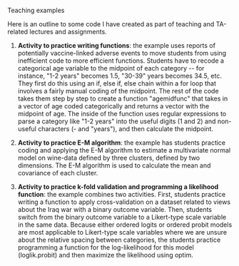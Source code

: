 Teaching examples

Here is an outline to some code I have created as part of teaching and TA-related lectures and assignments.

1. **Activity to practice writing functions**: the example uses reports of potentially vaccine-linked adverse events to move students from using inefficient code to more efficient functions. Students have to recode a categorical age variable to the midpoint of each category -- for instance, "1-2 years" becomes 1.5, "30-39" years becomes 34.5, etc. They first do this using an if, else if, else chain within a for loop that involves a fairly manual coding of the midpoint. The rest of the code takes them step by step to create a function "agemidfunc" that takes in a vector of age coded categorically and returns a vector with the midpoint of age. The inside of the function uses regular expressions to parse a category like "1-2 years" into the useful digits (1 and 2) and non-useful characters (- and "years"), and then calculate the midpoint.

2. **Activity to practice E-M algorithm**: the example has students practice coding and applying the E-M algorithm to estimate a multivariate normal model on wine-data defined by three clusters, defined by two dimensions. The E-M algorithm is used to calculate the mean and covariance of each cluster.

3. **Activity to practice k-fold validation and programming a likelihood function**: the example combines two activities. First, students practice writing a function to apply cross-validation on a dataset related to views about the Iraq war with a binary outcome variable. Then, students switch from the binary outcome variable to a Likert-type scale variable in the same data. Because either ordered logits or ordered probit models are most applicable to Likert-type scale variables where we are unsure about the relative spacing between categories, the students practice programming a function for the log-likelihood for this model (loglik.probit) and then maximize the likelihood using optim.

